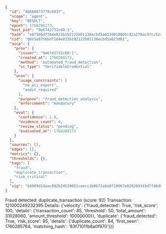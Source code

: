 ```json
{
  "id": "4b6b0873779c6937",
  "scope": "agent",
  "key": "RESULT",
  "epoch": 1760288173,
  "host_pid": "9e6742732c60:1",
  "hash": "e8756bdf264e833b192122b81138ecbd5a623d018805cd2a278ac97cc524cbb3",
  "cid": "QmV1e8756bdf264e833b192122b81138ecbd5a623d01",
  "aicp": {
    "prov": {
      "issuer": "9e6742732c60:1",
      "created_at": 1760288173,
      "method": "automated_fraud_detection",
      "vc_type": "VerifiableCredential"
    },
    "ucon": {
      "usage_constraints": [
        "no_pii_export",
        "audit_required"
      ],
      "purpose": "fraud_detection_analysis",
      "enforcement": "mandatory"
    },
    "eval": {
      "confidence": 1.0,
      "evidence_count": 0,
      "review_status": "pending",
      "evaluated_at": 1760288173
    }
  },
  "sources": [],
  "edges": [],
  "metrics": {},
  "thresholds": {},
  "tags": [
    "fraud",
    "duplicate_transaction",
    "risk_critical"
  ],
  "sig": "b4989d1daac092b24539051ceecc1b8672a8a0f10067e029269343d7f46d6c10"
}
```

Fraud detected: duplicate_transaction (score: 92)
Transaction: 121000249232395
Details: {'velocity': {'fraud_detected': True, 'risk_score': 100, 'details': {'transaction_count': 85, 'threshold': 50, 'total_amount': 31028060, 'amount_threshold': 10000000}}, 'duplicate': {'fraud_detected': True, 'risk_score': 85, 'details': {'duplicate_count': 84, 'first_seen': 1760285764, 'matching_hash': '83f71011b8a0f970'}}}